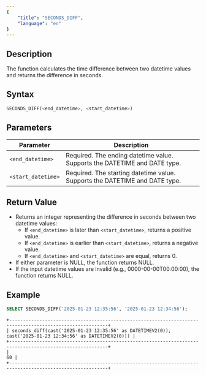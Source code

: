 ```yaml
---
{
    "title": "SECONDS_DIFF",
    "language": "en"
}
---
```


## Description

The function calculates the time difference between two datetime values and returns the difference in seconds.

## Syntax

```sql
SECONDS_DIFF(<end_datetime>, <start_datetime>)
```

## Parameters

| Parameter          | Description                                                                 |
|--------------------|-----------------------------------------------------------------------------|
| `<end_datetime>`   | Required. The ending datetime value. Supports the DATETIME and DATE type.   |
| `<start_datetime>` | Required. The starting datetime value. Supports the DATETIME and DATE type. |

## Return Value
- Returns an integer representing the difference in seconds between two datetime values:
    - If `<end_datetime>` is later than `<start_datetime>`, returns a positive value.
    - If `<end_datetime>` is earlier than `<start_datetime>`, returns a negative value.
    - If `<end_datetime>` and `<start_datetime>` are equal, returns 0.
- If either parameter is NULL, the function returns NULL.
- If the input datetime values are invalid (e.g., 0000-00-00T00:00:00), the function returns NULL.

## Example
```sql
SELECT SECONDS_DIFF('2025-01-23 12:35:56', '2025-01-23 12:34:56');
```
```text
+----------------------------------------------------------------------------------------------------------+
| seconds_diff(cast('2025-01-23 12:35:56' as DATETIMEV2(0)), cast('2025-01-23 12:34:56' as DATETIMEV2(0))) |
+----------------------------------------------------------------------------------------------------------+
|                                                                                                       60 |
+----------------------------------------------------------------------------------------------------------+
```
